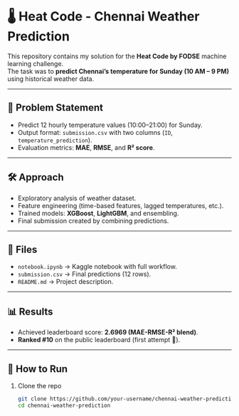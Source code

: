 # 🌡️ Heat Code - Chennai Weather Prediction

This repository contains my solution for the **Heat Code by FODSE** machine learning challenge.  
The task was to **predict Chennai’s temperature for Sunday (10 AM – 9 PM)** using historical weather data.

---

## 📌 Problem Statement
- Predict 12 hourly temperature values (10:00–21:00) for Sunday.  
- Output format: `submission.csv` with two columns (`ID`, `temperature_prediction`).  
- Evaluation metrics: **MAE**, **RMSE**, and **R² score**.

---

## 🛠️ Approach
- Exploratory analysis of weather dataset.  
- Feature engineering (time-based features, lagged temperatures, etc.).  
- Trained models: **XGBoost**, **LightGBM**, and ensembling.  
- Final submission created by combining predictions.  

---

## 📂 Files
- `notebook.ipynb` → Kaggle notebook with full workflow.  
- `submission.csv` → Final predictions (12 rows).  
- `README.md` → Project description.  

---

## 📊 Results
- Achieved leaderboard score: **2.6969 (MAE-RMSE-R² blend)**.  
- **Ranked #10** on the public leaderboard (first attempt 🚀).  

---

## 🚀 How to Run
1. Clone the repo  
   ```bash
   git clone https://github.com/your-username/chennai-weather-prediction.git
   cd chennai-weather-prediction
